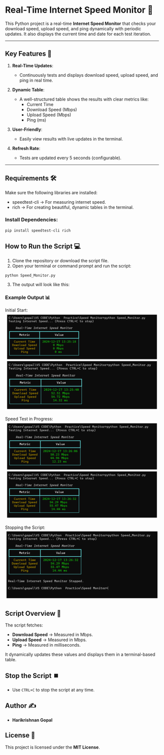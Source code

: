 # Real-Time Internet Speed Monitor 📶

This Python project is a real-time **Internet Speed Monitor** that checks your download speed, upload speed, and ping dynamically with periodic updates. It also displays the current time and date for each test iteration.

---

## Key Features 🚀

1. **Real-Time Updates**:
   - Continuously tests and displays download speed, upload speed, and ping in real time.

2. **Dynamic Table**:
   - A well-structured table shows the results with clear metrics like:
     - Current Time
     - Download Speed (Mbps)
     - Upload Speed (Mbps)
     - Ping (ms)

3. **User-Friendly**:
   - Easily view results with live updates in the terminal.

4. **Refresh Rate**:
   - Tests are updated every 5 seconds (configurable).

---

## Requirements 🛠️

Make sure the following libraries are installed:
- speedtest-cli → For measuring internet speed.
- rich → For creating beautiful, dynamic tables in the terminal.

### Install Dependencies:
```bash
pip install speedtest-cli rich
```

## How to Run the Script 💻

1. Clone the repository or download the script file.
2. Open your terminal or command prompt and run the script:

```bash
python Speed_Monitor.py
```

3. The output will look like this:

### Example Output 📊

Initial Start:
![Initial Start](./Output/1.png)

Speed Test in Progress:
![Speed Test in Progress](./Output/2.png)

Stopping the Script:
![Stopping the Script](./Output/3.png)


## Script Overview 📝

The script fetches:
* **Download Speed** → Measured in Mbps.
* **Upload Speed** → Measured in Mbps.
* **Ping** → Measured in milliseconds.

It dynamically updates these values and displays them in a terminal-based table.

## Stop the Script ⏹️

* Use `CTRL+C` to stop the script at any time.

## Author ✍️

* **Harikrishnan Gopal**

## License 📄

This project is licensed under the **MIT License**.
